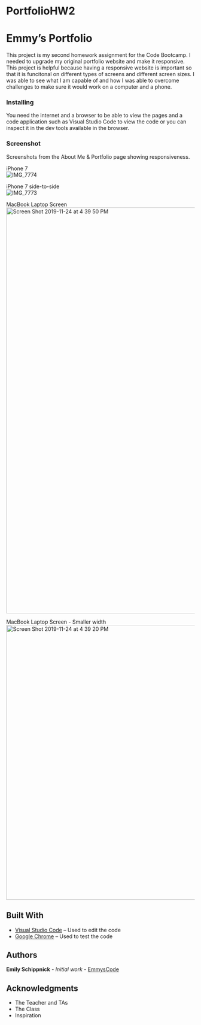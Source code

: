 # PortfolioHW2

# Emmy’s Portfolio

This project is my second homework assignment for the Code Bootcamp. I needed to upgrade my original portfolio website and make it responsive. This project is helpful because having a responsive website is important so that it is funcitonal on different types of screens and different screen sizes. I was able to see what I am capable of and how I was able to overcome challenges to make sure it would work on a computer and a phone. 


### Installing

You need the internet and a browser to be able to view the pages and a code application such as Visual Studio Code to view the code or you can inspect it in the dev tools available in the browser.

### Screenshot

Screenshots from the About Me & Portfolio page showing responsiveness. 


iPhone 7
<br>
![IMG_7774](https://user-images.githubusercontent.com/55010735/69504707-0c492100-0eda-11ea-8a00-37948856783b.PNG)

iPhone 7 side-to-side
<br>
![IMG_7773](https://user-images.githubusercontent.com/55010735/69504693-f3d90680-0ed9-11ea-9700-5e5cbcd9717d.PNG)

MacBook Laptop Screen
<br>
<img width="1084" alt="Screen Shot 2019-11-24 at 4 39 50 PM" src="https://user-images.githubusercontent.com/55010735/69504734-3d295600-0eda-11ea-86ea-2bb39007ffc6.png">

MacBook Laptop Screen - Smaller width
<br>
<img width="734" alt="Screen Shot 2019-11-24 at 4 39 20 PM" src="https://user-images.githubusercontent.com/55010735/69504740-4dd9cc00-0eda-11ea-83be-060acb6da2eb.png">


## Built With

* [Visual Studio Code](http://www.code.visualstudio.com) – Used to edit the code
* [Google Chrome](https://google.com/chrome) – Used to test the code


## Authors

**Emily Schippnick** - *Initial work* - [EmmysCode](https://github.com/emmyscode)




## Acknowledgments

* The Teacher and TAs
* The Class
* Inspiration
